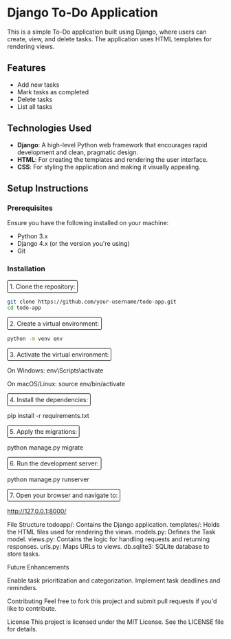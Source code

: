 # Django To-Do Application

This is a simple To-Do application built using Django, where users can create, view, and delete tasks. The application uses HTML templates for rendering views.

## Features

- Add new tasks
- Mark tasks as completed
- Delete tasks
- List all tasks

## Technologies Used

- **Django**: A high-level Python web framework that encourages rapid development and clean, pragmatic design.
- **HTML**: For creating the templates and rendering the user interface.
- **CSS**: For styling the application and making it visually appealing.

## Setup Instructions

### Prerequisites

Ensure you have the following installed on your machine:

- Python 3.x
- Django 4.x (or the version you're using)
- Git

### Installation

<div style="border:1px solid black; display:inline-block; padding:5px; border-radius:3px;">
1. Clone the repository:</div>

```bash
git clone https://github.com/your-username/todo-app.git
cd todo-app
```

<div style="border:1px solid black; display:inline-block; padding:5px; border-radius:3px;">
2. Create a virtual environment:</div>

```bash
python -m venv env
```

<div style="border:1px solid black; display:inline-block; padding:5px; border-radius:3px;">3. Activate the virtual environment:</div>

On Windows:
env\Scripts\activate

On macOS/Linux:
source env/bin/activate

<div style="border:1px solid black; display:inline-block; padding:5px; border-radius:3px;">4. Install the dependencies:</div>

pip install -r requirements.txt

<div style="border:1px solid black; display:inline-block; padding:5px; border-radius:3px;">5. Apply the migrations:</div>

python manage.py migrate

<div style="border:1px solid black; display:inline-block; padding:5px; border-radius:3px;">6. Run the development server:</div>

python manage.py runserver

<div style="border:1px solid black; display:inline-block; padding:5px; border-radius:3px;">7. Open your browser and navigate to:</div>

http://127.0.0.1:8000/

File Structure
todoapp/: Contains the Django application.
templates/: Holds the HTML files used for rendering the views.
models.py: Defines the Task model.
views.py: Contains the logic for handling requests and returning responses.
urls.py: Maps URLs to views.
db.sqlite3: SQLite database to store tasks.

Future Enhancements

Enable task prioritization and categorization.
Implement task deadlines and reminders.

Contributing
Feel free to fork this project and submit pull requests if you'd like to contribute.

License
This project is licensed under the MIT License. See the LICENSE file for details.